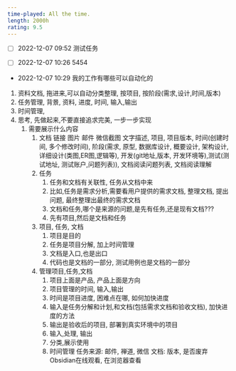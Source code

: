 ```yaml
---
time-played: All the time.
length: 2000h
rating: 9.5
---
```


- [ ]  2022-12-07 09:52 测试任务

- [ ]  2022-12-07 10:26 5454

-  2022-12-07 10:29 我的工作有哪些可以自动化的
1. 资料文档, 拖进来,可以自动分类整理, 按项目, 按阶段(需求,设计,时间,版本)
2. 任务管理, 背景, 资料, 进度, 时间, 输入,输出
3. 时间管理, 
4. 思考, 先做起来,不要直接追求完美, 一步一步实现
	1. 需要展示什么内容
		1. 文档 链接 图片 邮件 微信截图 文字描述, 项目, 项目版本, 时间(创建时间, 多个修改时间), 阶段(需求, 原型, 数据库设计, 概要设计, 架构设计,详细设计(类图,ER图,逻辑等), 开发(git地址,版本, 开发环境等),测试(测试地址, 测试账户,问题列表)), 文档阅读问题列表, 文档阅读理解
		2. 任务
			1. 任务和文档有关联性, 任务从文档中来
			2. 比如,任务是需求分析,需要看用户提供的需求文档, 整理文档, 提出问题, 最终整理出最终的需求文档
			3. 文档和任务,哪个是来源的问题,是先有任务,还是现有文档???
			4. 先有项目,然后是文档和任务
		3. 项目, 任务, 文档
			1. 项目是目的
			2. 任务是项目分解, 加上时间管理
			3. 文档是入口,也是出口
			4. 代码也是文档的一部分, 测试用例也是文档的一部分
		4. 管理项目,任务,文档
			1. 项目上面是产品, 产品上面是方向
			2. 项目管理的时间, 输入,输出
			3. 时间是项目进度, 困难点在哪, 如何加快进度
			4. 输入是任务分解和计划,和文档(包括需求文档和验收文档), 加快进度的方法
			5. 输出是验收后的项目, 部署到真实环境中的项目
			6. 输入,处理, 输出
			7. 分类,展示使用
			8. 时间管理
任务来源: 邮件, 禅道, 微信
文档: 版本, 是否废弃
Obsidian在线观看, 在浏览器查看